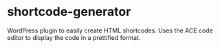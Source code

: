 # shortcode-generator
WordPress plugin to easily create HTML shortcodes. Uses the ACE code editor to display the code in a prettified format.
